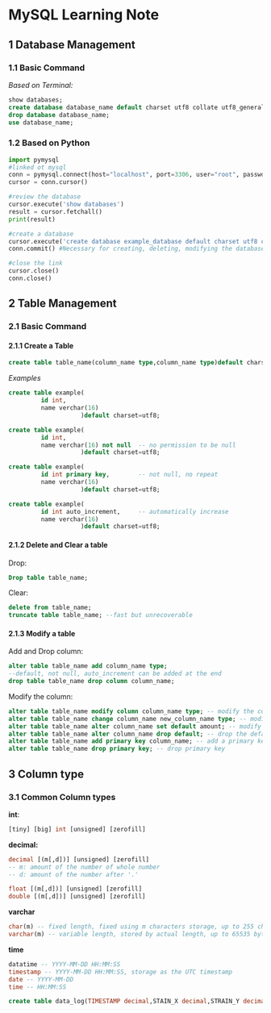 # MySQL Learning Note

## 1 Database Management

### 1.1 Basic Command
*Based on Terminal:*  

```sql
show databases;  
create database database_name default charset utf8 collate utf8_general_ci;  
drop database database_name;  
use database_name;
```

### 1.2 Based on Python
```python
import pymysql
#linked ot mysql
conn = pymysql.connect(host="localhost", port=3306, user="root", passwd="PASSWORD", db='example', charset="utf8")
cursor = conn.cursor()

#review the database
cursor.execute('show databases')
result = cursor.fetchall()
print(result)

#create a database
cursor.execute('create database example_database default charset utf8 collate utd8_general_ci')
conn.commit() #Necessary for creating, deleting, modifying the database

#close the link
cursor.close()
conn.close()
```

## 2 Table Management

### 2.1 Basic Command 
#### 2.1.1 Create a Table
```sql
create table table_name(column_name type,column_name type)default charset=utf8;
```

*Examples*  
```sql
create table example(
         id int, 
         name verchar(16)
                    )default charset=utf8;

create table example(
         id int,           
         name verchar(16) not null  -- no permission to be null
                    )default charset=utf8;

create table example(
         id int primary key,        -- not null, no repeat
         name verchar(16)  
                    )default charset=utf8;

create table example(
         id int auto_increment,     -- automatically increase
         name verchar(16)  
                    )default charset=utf8;
```
#### 2.1.2 Delete and Clear a table
Drop:
```sql
Drop table table_name;
```
Clear: 
```sql
delete from table_name;  
truncate table table_name; --fast but unrecoverable
```

#### 2.1.3 Modify a table
Add and Drop column: 
```sql
alter table table_name add column_name type; 
--default, not null, auto_increment can be added at the end
drop table table_name drop column column_name;
```
Modify the column:
```sql
alter table table_name modify column column_name type; -- modify the column type
alter table table_name change column_name new_column_name type; -- modify the column name and type
alter table table_name alter column_name set default amount; -- modify the default amount
alter table table_name alter column_name drop default; -- drop the default amount
alter table table_name add primary key column_name; -- add a primary key
alter table table_name drop primary key; -- drop primary key
```

## 3 Column type
### 3.1 Common Column types

**int**:

```sql
[tiny] [big] int [unsigned] [zerofill]
```

**decimal:**

```sql
decimal [(m[,d])] [unsigned] [zerofill]
-- m: amount of the number of whole number
-- d: amount of the number after '.' 

float [(m[,d])] [unsigned] [zerofill]
double [(m[,d])] [unsigned] [zerofill]
```

**varchar**

```sql
char(m) -- fixed length, fixed using m characters storage, up to 255 characters
varchar(m) -- variable length, stored by actual length, up to 65535 bytes
```

**time**

```sql
datatime -- YYYY-MM-DD HH:MM:SS
timestamp -- YYYY-MM-DD HH:MM:SS, storage as the UTC timestamp
date -- YYYY-MM-DD
time -- HH:MM:SS
```

```sql
create table data_log(TIMESTAMP decimal,STAIN_X decimal,STRAIN_Y decimal,STRAIN_Z decimal,STRAIN_P1 decimal,STRAIN_P2 decimal,ANGLE decimal,TAMPERATURE decimal,HUMIDITY decimal,PRESSURE decimal,ACCELERATION_X decimal,ACCELERATION_Y decimal,ACCELERATION_Z decimal,STRESS_P1 decimal,STRESS_P2 decimal,STRESS_ANGLE decimal)default charset=utf8;
```







